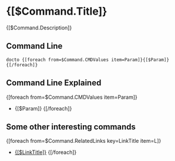 {[$Command.Title]}        
==

{[$Command.Description]}

Command Line 
-

    docto {[foreach from=$Command.CMDValues item=Param]}{[$Param]} {[/foreach]}

Command Line Explained 
-

{[foreach from=$Command.CMDValues item=Param]}
 - {[$Param]} 
{[/foreach]}


Some other interesting commands
-

{[foreach from=$Command.RelatedLinks key=LinkTitle item=L]}
 - [{[$LinkTitle]}]({[$L]})
{[/foreach]}    


